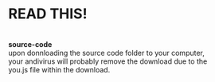 # READ THIS!
<br>
<b>source-code</b><br>
upon donnloading the source code folder to your computer,<br>
your andivirus will probably remove the download due to the<br>
you.js file within the download.
